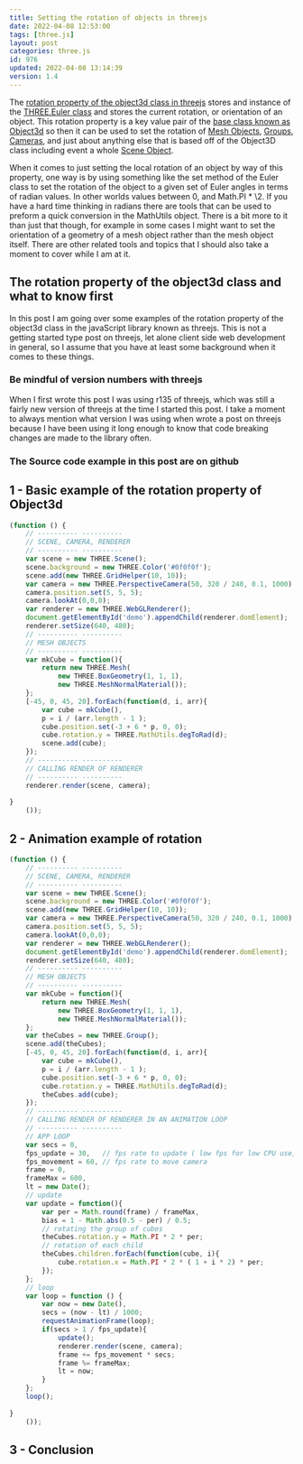 ```yaml
---
title: Setting the rotation of objects in threejs
date: 2022-04-08 12:53:00
tags: [three.js]
layout: post
categories: three.js
id: 976
updated: 2022-04-08 13:14:39
version: 1.4
---
```


The [rotation property of the object3d class in threejs](https://threejs.org/docs/#api/en/core/Object3D.rotation) stores and instance of the [THREE.Euler class](/2021/04/28/threejs-euler/) and stores the current rotation, or orientation of an object. This rotation property is a key value pair of the [base class known as Object3d](/2018/04/23/threejs-object3d/) so then it can be used to set the rotation of [Mesh Objects](/2018/05/04/threejs-mesh/), [Groups](/2018/05/16/threejs-grouping-mesh-objects/), [Cameras](/2018/04/06/threejs-camera/), and just about anything else that is based off of the Object3D class including event a whole [Scene Object](/2018/05/03/threejs-scene/).

When it comes to just setting the local rotation of an object by way of this property, one way is by using something like the set method of the Euler class to set the rotation of the object to a given set of Euler angles in terms of radian values. In other worlds values between 0, and Math.PI \* \2. If you have a hard time thinking in radians there are tools that can be used to preform a quick conversion in the MathUtils object. There is a bit more to it than just that though, for example in some cases I might want to set the orientation of a geometry of a mesh object rather than the mesh object itself. There are other related tools and topics that I should also take a moment to cover while I am at it.

<!-- more -->

## The rotation property of the object3d class and what to know first

In this post I am going over some examples of the rotation property of the object3d class in the javaScript library known as threejs. This is not a getting started type post on threejs, let alone client side web development in general, so I assume that you have at least some background when it comes to these things.

### Be mindful of version numbers with threejs

When I first wrote this post I was using r135 of threejs, which was still a fairly new version of threejs at the time I started this post. I take a moment to always mention what version I was using when wrote a post on threejs because I have been using it long enough to know that code breaking changes are made to the library often.

### The Source code example in this post are on github

## 1 - Basic example of the rotation property of Object3d

```js
(function () {
    // ---------- ----------
    // SCENE, CAMERA, RENDERER
    // ---------- ----------
    var scene = new THREE.Scene();
    scene.background = new THREE.Color('#0f0f0f');
    scene.add(new THREE.GridHelper(10, 10));
    var camera = new THREE.PerspectiveCamera(50, 320 / 240, 0.1, 1000);
    camera.position.set(5, 5, 5);
    camera.lookAt(0,0,0);
    var renderer = new THREE.WebGLRenderer();
    document.getElementById('demo').appendChild(renderer.domElement);
    renderer.setSize(640, 480);
    // ---------- ----------
    // MESH OBJECTS
    // ---------- ----------
    var mkCube = function(){
        return new THREE.Mesh(
            new THREE.BoxGeometry(1, 1, 1),
            new THREE.MeshNormalMaterial());
    };
    [-45, 0, 45, 20].forEach(function(d, i, arr){
        var cube = mkCube(),
        p = i / (arr.length - 1 );
        cube.position.set(-3 + 6 * p, 0, 0);
        cube.rotation.y = THREE.MathUtils.degToRad(d);
        scene.add(cube);
    });
    // ---------- ----------
    // CALLING RENDER OF RENDERER
    // ---------- ----------
    renderer.render(scene, camera);
 
}
    ());
```

## 2 - Animation example of rotation

```js
(function () {
    // ---------- ----------
    // SCENE, CAMERA, RENDERER
    // ---------- ----------
    var scene = new THREE.Scene();
    scene.background = new THREE.Color('#0f0f0f');
    scene.add(new THREE.GridHelper(10, 10));
    var camera = new THREE.PerspectiveCamera(50, 320 / 240, 0.1, 1000);
    camera.position.set(5, 5, 5);
    camera.lookAt(0,0,0);
    var renderer = new THREE.WebGLRenderer();
    document.getElementById('demo').appendChild(renderer.domElement);
    renderer.setSize(640, 480);
    // ---------- ----------
    // MESH OBJECTS
    // ---------- ----------
    var mkCube = function(){
        return new THREE.Mesh(
            new THREE.BoxGeometry(1, 1, 1),
            new THREE.MeshNormalMaterial());
    };
    var theCubes = new THREE.Group();
    scene.add(theCubes);
    [-45, 0, 45, 20].forEach(function(d, i, arr){
        var cube = mkCube(),
        p = i / (arr.length - 1 );
        cube.position.set(-3 + 6 * p, 0, 0);
        cube.rotation.y = THREE.MathUtils.degToRad(d);
        theCubes.add(cube);
    });
    // ---------- ----------
    // CALLING RENDER OF RENDERER IN AN ANIMATION LOOP
    // ---------- ----------
    // APP LOOP
    var secs = 0,
    fps_update = 30,   // fps rate to update ( low fps for low CPU use, but choppy video )
    fps_movement = 60, // fps rate to move camera
    frame = 0,
    frameMax = 600,
    lt = new Date();
    // update
    var update = function(){
        var per = Math.round(frame) / frameMax,
        bias = 1 - Math.abs(0.5 - per) / 0.5;
        // rotating the group of cubes
        theCubes.rotation.y = Math.PI * 2 * per;
        // rotation of each child
        theCubes.children.forEach(function(cube, i){
            cube.rotation.x = Math.PI * 2 * ( 1 + i * 2) * per;
        });
    };
    // loop
    var loop = function () {
        var now = new Date(),
        secs = (now - lt) / 1000;
        requestAnimationFrame(loop);
        if(secs > 1 / fps_update){
            update();
            renderer.render(scene, camera);
            frame += fps_movement * secs;
            frame %= frameMax;
            lt = now;
        }
    };
    loop();
 
}
    ());
```

## 3 - Conclusion
